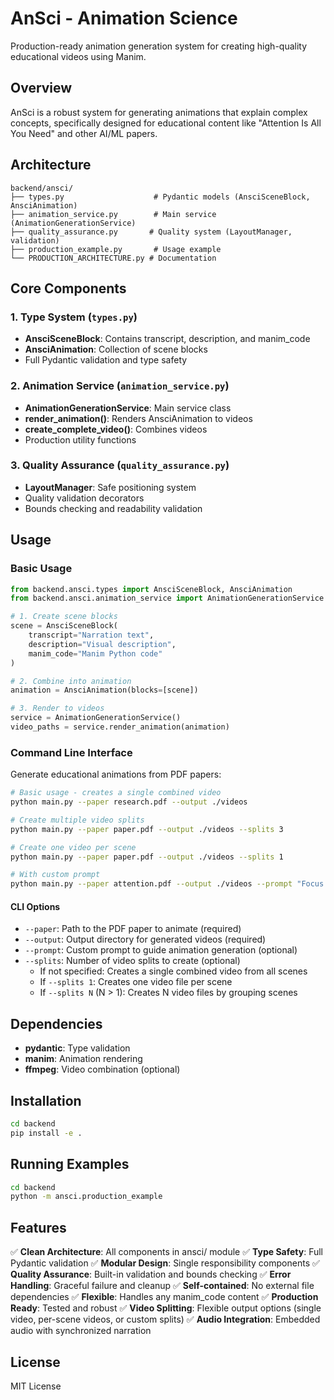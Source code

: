 # AnSci - Animation Science

Production-ready animation generation system for creating high-quality educational videos using Manim.

## Overview

AnSci is a robust system for generating animations that explain complex concepts, specifically designed for educational content like "Attention Is All You Need" and other AI/ML papers.

## Architecture

```
backend/ansci/
├── types.py                    # Pydantic models (AnsciSceneBlock, AnsciAnimation)
├── animation_service.py        # Main service (AnimationGenerationService)
├── quality_assurance.py       # Quality system (LayoutManager, validation)
├── production_example.py       # Usage example
└── PRODUCTION_ARCHITECTURE.py # Documentation
```

## Core Components

### 1. Type System (`types.py`)
- **AnsciSceneBlock**: Contains transcript, description, and manim_code
- **AnsciAnimation**: Collection of scene blocks
- Full Pydantic validation and type safety

### 2. Animation Service (`animation_service.py`)
- **AnimationGenerationService**: Main service class
- **render_animation()**: Renders AnsciAnimation to videos
- **create_complete_video()**: Combines videos
- Production utility functions

### 3. Quality Assurance (`quality_assurance.py`)
- **LayoutManager**: Safe positioning system
- Quality validation decorators
- Bounds checking and readability validation

## Usage

### Basic Usage
```python
from backend.ansci.types import AnsciSceneBlock, AnsciAnimation
from backend.ansci.animation_service import AnimationGenerationService

# 1. Create scene blocks
scene = AnsciSceneBlock(
    transcript="Narration text",
    description="Visual description", 
    manim_code="Manim Python code"
)

# 2. Combine into animation
animation = AnsciAnimation(blocks=[scene])

# 3. Render to videos
service = AnimationGenerationService()
video_paths = service.render_animation(animation)
```

### Command Line Interface

Generate educational animations from PDF papers:

```bash
# Basic usage - creates a single combined video
python main.py --paper research.pdf --output ./videos

# Create multiple video splits
python main.py --paper paper.pdf --output ./videos --splits 3

# Create one video per scene
python main.py --paper paper.pdf --output ./videos --splits 1

# With custom prompt
python main.py --paper attention.pdf --output ./videos --prompt "Focus on the attention mechanism"
```

#### CLI Options
- `--paper`: Path to the PDF paper to animate (required)
- `--output`: Output directory for generated videos (required)
- `--prompt`: Custom prompt to guide animation generation (optional)
- `--splits`: Number of video splits to create (optional)
  - If not specified: Creates a single combined video from all scenes
  - If `--splits 1`: Creates one video file per scene
  - If `--splits N` (N > 1): Creates N video files by grouping scenes

## Dependencies

- **pydantic**: Type validation
- **manim**: Animation rendering
- **ffmpeg**: Video combination (optional)

## Installation

```bash
cd backend
pip install -e .
```

## Running Examples

```bash
cd backend
python -m ansci.production_example
```

## Features

✅ **Clean Architecture**: All components in ansci/ module
✅ **Type Safety**: Full Pydantic validation
✅ **Modular Design**: Single responsibility components
✅ **Quality Assurance**: Built-in validation and bounds checking
✅ **Error Handling**: Graceful failure and cleanup
✅ **Self-contained**: No external file dependencies
✅ **Flexible**: Handles any manim_code content
✅ **Production Ready**: Tested and robust
✅ **Video Splitting**: Flexible output options (single video, per-scene videos, or custom splits)
✅ **Audio Integration**: Embedded audio with synchronized narration

## License

MIT License